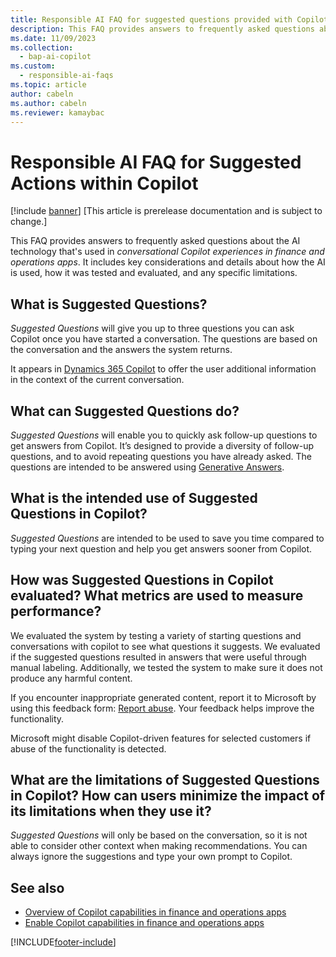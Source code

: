 ```yaml
---
title: Responsible AI FAQ for suggested questions provided with Copilot
description: This FAQ provides answers to frequently asked questions about the AI technology that's used to suggest next best question in Copilot. It includes key considerations and details about how the AI is used, how it was tested and evaluated, and any specific limitations.
ms.date: 11/09/2023
ms.collection:
  - bap-ai-copilot
ms.custom:
  - responsible-ai-faqs
ms.topic: article
author: cabeln
ms.author: cabeln
ms.reviewer: kamaybac
---
```


# Responsible AI FAQ for Suggested Actions within Copilot

[!include [banner](../includes/banner.md)]
[This article is prerelease documentation and is subject to change.]

This FAQ provides answers to frequently asked questions about the AI technology that's used in *conversational Copilot experiences in finance and operations apps*. It includes key considerations and details about how the AI is used, how it was tested and evaluated, and any specific limitations.

## What is Suggested Questions?

*Suggested Questions* will give you up to three questions you can ask Copilot once you have started a conversation. The questions are based on the conversation and the answers the system returns.

It appears in [Dynamics 365 Copilot](/power-platform/transparency-note-copilot-data-security-privacy) to offer the user additional information in the context of the current conversation.

## What can Suggested Questions do?

*Suggested Questions* will enable you to quickly ask follow-up questions to get answers from Copilot. It’s designed to provide a diversity of follow-up questions, and to avoid repeating questions you have already asked. The questions are intended to be answered using [Generative Answers](/microsoft-copilot-studio/faqs-generative-answers).

## What is the intended use of Suggested Questions in Copilot?

*Suggested Questions* are intended to be used to save you time compared to typing your next question and help you get answers sooner from Copilot. 

## How was Suggested Questions in Copilot evaluated? What metrics are used to measure performance?

We evaluated the system by testing a variety of starting questions and conversations with copilot to see what questions it suggests. We evaluated if the suggested questions resulted in answers that were useful through manual labeling. Additionally, we tested the system to make sure it does not produce any harmful content.

If you encounter inappropriate generated content, report it to Microsoft by using this feedback form: [Report abuse](https://msrc.microsoft.com/report/abuse?ThreatType=URL&IncidentType=Responsible%20AI&SourceUrl=https://dynamics.microsoft.com/supply-chain-management/overview/). Your feedback helps improve the functionality.

Microsoft might disable Copilot-driven features for selected customers if abuse of the functionality is detected.

## What are the limitations of Suggested Questions in Copilot? How can users minimize the impact of its limitations when they use it?

*Suggested Questions* will only be based on the conversation, so it is not able to consider other context when making recommendations. You can always ignore the suggestions and type your own prompt to Copilot.

## See also

- [Overview of Copilot capabilities in finance and operations apps](copilot-for-finance-operations.md)
- [Enable Copilot capabilities in finance and operations apps](../../dev-itpro/copilot/enable-copilot.md)

[!INCLUDE[footer-include](../../../includes/footer-banner.md)]